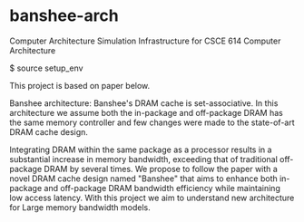 # banshee-arch


Computer Architecture Simulation Infrastructure for CSCE 614 Computer Architecture

$ source setup_env



This project is based on paper below.

Banshee architecture: Banshee's DRAM cache is set-associative. In this architecture we assume both the in-package and off-package DRAM has the same memory controller and few changes were made to the state-of-art DRAM cache design.

Integrating DRAM within the same package as a processor results in a substantial increase in memory bandwidth, exceeding that of traditional off-package DRAM by several times.
We propose to follow the paper with a novel DRAM cache design named "Banshee" that aims to enhance both in-package and off-package DRAM bandwidth efficiency while maintaining low access latency. With this project we aim to understand new architecture for Large memory bandwidth models. 
